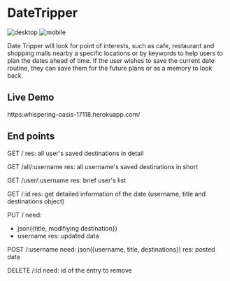 # DateTripper

![desktop](https://github.com/eako0508/DateTripper/blob/feature/mvp-client-with-mock-data/img/Screenshots/desktop/adding_places_desktop.png)
![mobile](https://github.com/eako0508/DateTripper/blob/feature/mvp-client-with-mock-data/img/Screenshots/mobile/Main_mobile.PNG)

Date Tripper will look for point of interests, such as cafe, restaurant and shopping malls nearby a specific locations or by keywords to help users to plan the dates ahead of time.
If the user wishes to save the current date routine, they can save them for the future plans or as a memory to look back.

## Live Demo

https:whispering-oasis-17118.herokuapp.com/





## End points

GET /
res: all user's saved destinations in detail

GET /all/:username
res: all username's saved destinations in short

GET /user/:username
res: brief user's list

GET /:id 
res: get detailed information of the date
(username, title and destinations object)

PUT /
need: 
 - json({title, modifiying destination})
 - username
res: updated data

POST /:username
need: json({username, title, destinations})
res: posted data

DELETE /:id
need: id of the entry to remove
